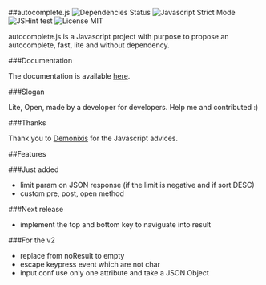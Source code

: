 ##autocomplete.js
![Dependencies Status](http://autocomplete-js.com/images/dependencies-none-brightgreen.png)
![Javascript Strict Mode](http://autocomplete-js.com/images/Javascript-Strict-Mode-brightgreen.png)
![JSHint test](http://autocomplete-js.com/images/JSHint-0-error-brightgreen.png)
![License MIT](http://autocomplete-js.com/images/license-mit.png)

autocomplete.js is a Javascript project with purpose to propose an autocomplete, fast, lite and without dependency.

###Documentation

The documentation is available [here](http://autocomplete-js.com).

###Slogan

Lite, Open, made by a developer for developers. Help me and contributed :)

###Thanks

Thank you to [Demonixis](https://github.com/demonixis) for the Javascript advices.

##Features

###Just added

* limit param on JSON response (if the limit is negative and if sort DESC)
* custom pre, post, open method

###Next release

* implement the top and bottom key to naviguate into result

###For the v2

* replace from noResult to empty
* escape keypress event which are not char
* input conf use only one attribute and take a JSON Object
